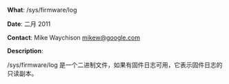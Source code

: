 **What**: /sys/firmware/log

**Date**: 二月 2011

**Contact**: Mike Waychison <mikew@google.com>

**Description**: 

/sys/firmware/log 是一个二进制文件，如果有固件日志可用，它表示固件日志的只读副本。